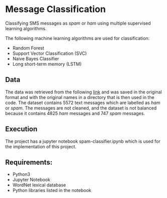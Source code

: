 # Message Classification
Classifying SMS messages as *spam* or *ham* using multiple supervised learning algorithms.

The following machine learning algorithms are used for classification:
- Random Forest
- Support Vector Classification (SVC)
- Naive Bayes Classifier
- Long short-term memory (LSTM)


## Data

The data was retrieved from the following [link](https://archive.ics.uci.edu/ml/datasets/SMS+Spam+Collection) and was saved in the original format and with the original names in a directory that is then used in the code. The dataset contains 5572 text messages which are labelled as *ham* or *spam*. The messages are not cleaned, and the dataset is not balanced because it contains 4825 *ham* messages and 747 *spam* messages.

## Execution
The project has a jupyter notebook spam-classifier.ipynb which is used for the implementation of this project. 

## Requirements: 
- Python3
- Jupyter Notebook
- WordNet lexical database
- Python libraries listed in the notebook
